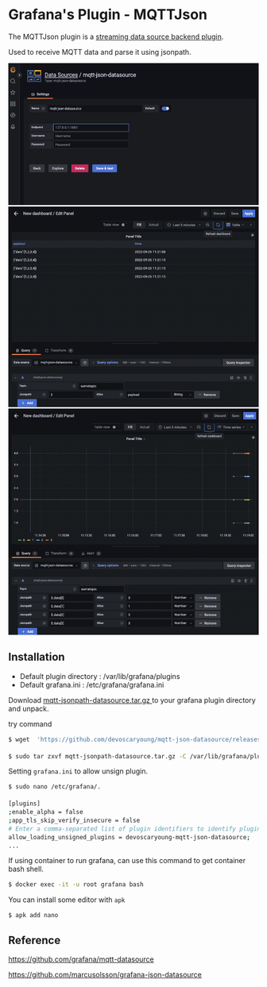# Grafana's Plugin - MQTTJson

The MQTTJson plugin is a [streaming data source backend plugin](https://grafana.com/tutorials/build-a-streaming-data-source-plugin/).

Used to receive MQTT data and parse it using jsonpath.

![1](img/1.png)
![2](img/2.png)
![3](img/3.png)
## Installation


+ Default plugin directory : /var/lib/grafana/plugins
+ Default grafana.ini : /etc/grafana/grafana.ini

Download [mqtt-jsonpath-datasource.tar.gz
](https://github.com/devoscaryoung/mqtt-json-datasource/releases/download/1.0.0/mqtt-jsonpath-datasource.tar.gz) to your grafana plugin directory and unpack.

try command 
```bash
$ wget  'https://github.com/devoscaryoung/mqtt-json-datasource/releases/download/1.0.0/mqtt-jsonpath-datasource.tar.gz)'

$ sudo tar zxvf mqtt-jsonpath-datasource.tar.gz -C /var/lib/grafana/plugins
```

Setting `grafana.ini` to allow unsign plugin.

```bash
$ sudo nano /etc/grafana/.

[plugins]
;enable_alpha = false
;app_tls_skip_verify_insecure = false
# Enter a comma-separated list of plugin identifiers to identify plugins to load even if they are unsigned. Plugins with modified signatures are never loaded.
allow_loading_unsigned_plugins = devoscaryoung-mqtt-json-datasource;
...
```

If using container to run grafana, can use this command to get container bash shell.

```bash
$ docker exec -it -u root grafana bash
```

You can install some editor with `apk`

```bash
$ apk add nano
```

## Reference

https://github.com/grafana/mqtt-datasource

https://github.com/marcusolsson/grafana-json-datasource